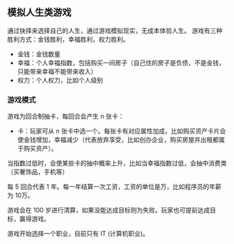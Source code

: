 
## 模拟人生类游戏

通过抉择来选择自己的人生，通过游戏模拟现实，无成本体验人生。
游戏有三种胜利方式：金钱胜利，幸福胜利，权力胜利。
- 金钱：金钱数量
- 幸福：个人幸福指数，包括购买一间房子（自己住的房子是负债，不是金钱，只能带来幸福不能带来收入）
- 权力：个人权力，比如个人级别

### 游戏模式

游戏为回合制抽卡，每回合会产生 n 张卡：

- 卡：玩家可从 n 张卡中选一个。每张卡有对应属性加成，比如购买资产卡片会使金钱增加，幸福减少（代表放弃享受，比如创办企业，购买房屋并出租都属于购买资产）。

当指数过低时，会使某些卡的抽中概率上升，比如当幸福指数过低，会抽中消费类（买奢饰品，手机等）

每 5 回合代表 1 年。每一年结算一次工资，工资的单位是万，比如程序员的年薪为 10万。

游戏会在 100 岁进行清算，如果没能达成目标则为失败。玩家也可提前达成目标，赢得游戏。

游戏开始选择一个职业，目前只有 IT (计算机职业)。





